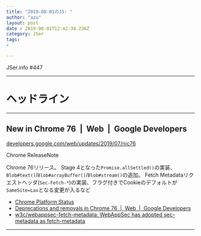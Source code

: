 ```yaml
---
title: "2019-08-01のJS: "
author: "azu"
layout: post
date : 2019-08-01T12:42:38.236Z
category: JSer
tags:
-

---
```


JSer.info #447

----

<h1 class="site-genre">ヘッドライン</h1>

----

## New in Chrome 76  |  Web  |  Google Developers
[developers.google.com/web/updates/2019/07/nic76](https://developers.google.com/web/updates/2019/07/nic76 "New in Chrome 76  |  Web  |  Google Developers")
<p class="jser-tags jser-tag-icon"><span class="jser-tag">Chrome</span> <span class="jser-tag">ReleaseNote</span></p>

Chrome 76リリース。
Stage 4となった`Promise.allSettled()`の実装、`Blob#text()`/`Blob#arrayBuffer()`/`Blob#stream()`の追加。
Fetch Metadataリクエストヘッダ(`Sec-Fetch-*`)の実装、フラグ付きでCookieのデフォルトが`SameSite=Lax`となる変更が入るなど

- [Chrome Platform Status](https://www.chromestatus.com/features#milestone%3D76 "Chrome Platform Status")
- [Deprecations and removals in Chrome 76  |  Web  |  Google Developers](https://developers.google.com/web/updates/2019/06/chrome-76-deps-rems "Deprecations and removals in Chrome 76  |  Web  |  Google Developers")
- [w3c/webappsec-fetch-metadata: WebAppSec has adopted sec-metadata as fetch-metadata](https://github.com/w3c/webappsec-fetch-metadata "w3c/webappsec-fetch-metadata: WebAppSec has adopted sec-metadata as fetch-metadata")

----
